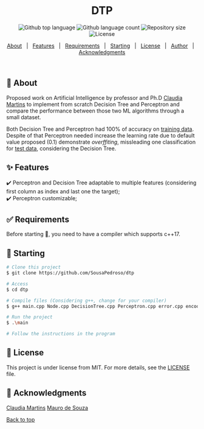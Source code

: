 <h1 id="top" align="center">DTP</h1>

<p align="center">
  <img alt="Github top language" src="https://img.shields.io/github/languages/top/SousaPedroso/dtp?color=56BEB8">

  <img alt="Github language count" src="https://img.shields.io/github/languages/count/SousaPedroso/dtp?color=56BEB8">

  <img alt="Repository size" src="https://img.shields.io/github/repo-size/SousaPedroso/dtp?color=56BEB8">

  <img alt="License" src="https://img.shields.io/github/license/SousaPedroso/dtp?color=56BEB8">

  <!-- <img alt="Github issues" src="https://img.shields.io/github/issues/{{YOUR_GITHUB_USERNAME}}/dtp?color=56BEB8" /> -->

  <!-- <img alt="Github forks" src="https://img.shields.io/github/forks/{{YOUR_GITHUB_USERNAME}}/dtp?color=56BEB8" /> -->

  <!-- <img alt="Github stars" src="https://img.shields.io/github/stars/{{YOUR_GITHUB_USERNAME}}/dtp?color=56BEB8" /> -->
</p>

<!-- Status -->

<!-- <h4 align="center"> 
	🚧  DTP 🚀 Under construction...  🚧
</h4> 

<hr> -->

<p align="center">
  <a href="#dart-about">About</a> &#xa0; | &#xa0; 
  <a href="#sparkles-features">Features</a> &#xa0; | &#xa0;
  <a href="#white_check_mark-requirements">Requirements</a> &#xa0; | &#xa0;
  <a href="#checkered_flag-starting">Starting</a> &#xa0; | &#xa0;
  <a href="#memo-license">License</a> &#xa0; | &#xa0;
  <a href="https://github.com/SousaPedroso" target="_blank">Author</a> &#xa0; | &#xa0;
  <a href="#book-acknowledgments">Acknowledgments</a>
</p>

<br>

## :dart: About ##


Proposed work on Artificial Intelligence by professor and Ph.D [Claudia Martins](http://lattes.cnpq.br/0252766947347684) to implement from scratch Decision Tree and Perceptron and compare the performance between those two ML algorithms through a small dataset.

Both Decision Tree and Perceptron had 100% of accuracy on [training data](data/sample.in). Despite of that Perceptron needed increase the learning rate due to default value proposed (0.1) demonstrate _overffiting_, missleading one classification for [test data]((data/target.in)), considering the Decision Tree.
## :sparkles: Features ##

:heavy_check_mark: Perceptron and Decision Tree adaptable to multiple features (considering first column as index and last one the target);\
:heavy_check_mark: Perceptron customizable;

## :white_check_mark: Requirements ##

Before starting :checkered_flag:, you need to have a compiler which supports c++17.

## :checkered_flag: Starting ##

```bash
# Clone this project
$ git clone https://github.com/SousaPedroso/dtp

# Access
$ cd dtp

# Compile files (Considering g++, change for your compiler)
$ g++ main.cpp Node.cpp DecisionTree.cpp Perceptron.cpp error.cpp encoder.cpp utils.cpp -o main -std=c++17

# Run the project
$ .\main

# Follow the instructions in the program
```

## :memo: License ##

This project is under license from MIT. For more details, see the [LICENSE](LICENSE) file.

## :book: Acknowledgments ##
[Claudia Martins](http://lattes.cnpq.br/0252766947347684)
[Mauro de Souza](https://github.com/maurodesouza/vscode-simple-readme)
&#xa0;

<a href="#top">Back to top</a>